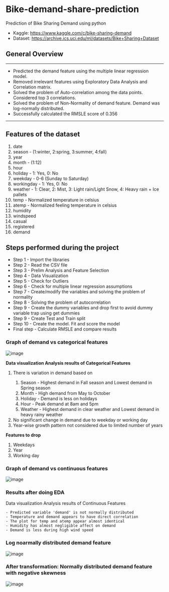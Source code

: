 # Bike-demand-share-prediction
Prediction of Bike Sharing Demand using python
- Kaggle: https://www.kaggle.com/c/bike-sharing-demand
- Dataset: https://archive.ics.uci.edu/ml/datasets/Bike+Sharing+Dataset

## General Overview
---------------------------------------------------------------------------------------------------
- Predicted the demand feature using the multiple linear regression model.
- Removed irrelevant features using Exploratory Data Analysis and Correlation matrix.
- Solved the problem of Auto-correlation among the data points. Considered top 3 correlations.
- Solved the problem of Non-Normality of demand feature. Demand was log-normally distributed.
- Successfully calculated the RMSLE score of 0.356
----------------------------------------------------------------------------------------------------

## Features of the dataset
1. date
2. season - (1:winter, 2:spring, 3:summer, 4:fall)
3. year
4. month - (1:12)
5. hour
6. holiday - 1: Yes, 0: No
7. weekday - 0-6 (Sunday to Saturday)
8. workingday - 1: Yes, 0: No
9. weather - 1: Clear, 2: Mist, 3: Light rain/Light Snow, 4: Heavy rain + Ice pallets 
10. temp - Normalized temperature in celsius
11. atemp - Normalized feeling temperature in celsius
12. humidity
13. windspeed
14. casual
15. registered
16. demand

## Steps performed during the project
- Step 1 - Import the libraries
- Step 2 - Read the CSV file
- Step 3 - Prelim Analysis and Feature Selection
- Step 4 - Data Visualization
- Step 5 - Check for Outliers
- Step 6 - Check for multiple linear regression assumptions
- Step 7 - Create/modify the variables and solving the problem of normality
- Step 8 - Solving the problem of autocorrelation
- Step 9 - Create the dummy variables and drop first to avoid dummy variable trap using get dummies
- Step 9 - Create Test and Train split
- Step 10 - Create the model. Fit and score the model
- Final step - Calculate RMSLE and compare results




### Graph of demand vs categorical features
![image](https://user-images.githubusercontent.com/63557791/126624967-551099c6-8a66-415e-82d1-847defd6dca6.png)

**Data visualization Analysis results of Categorical Features**
<ol> 
<li>There is variation in demand based on</li>
<ol>
<li>Season - Highest demand in Fall season and Lowest demand in Spring season </li>
<li>Month - High demand from May to October </li>
<li>Holiday - Demand is less on holidays</li>
<li>Hour - Peak demand at 8am and 5pm</li>
<li>Weather - Highest demand in clear weather and Lowest demand in heavy rainy weather </li>
</ol>
<li>No significant change in demand due to weekday or working day</li>
<li>Year-wise growth pattern not considered due to limited number of years</li>
</ol>

**Features to drop**
<ol>
<li>Weekdays</li>
<li>Year</li>
<li>Working day</li>
</ol>

### Graph of demand vs continuous features
![image](https://user-images.githubusercontent.com/63557791/126641645-21734eed-a4c5-4270-878a-0a8ce781247d.png)

### Results after doing EDA
Data visualization Analysis results of Continuous Features

	- Predicted variable 'demand' is not normally distributed
	- Temperature and demand appears to have direct correlation
	- The plot for temp and atemp appear almost identical
	- Humidity has almost negligible affect on demand
	- Demand is less during high wind speed 
	
### Log noarmally distributed demand feature
![image](https://user-images.githubusercontent.com/63557791/126625621-fc19af31-79e5-40cf-bac0-7e70e079635e.png)

### After transformation: Normally distributed demand feature with negative skewness
![image](https://user-images.githubusercontent.com/63557791/126625800-4016f3ad-5b4f-4ce1-a4a6-21030c846627.png)
